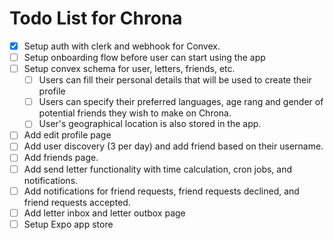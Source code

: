 # Todo List for Chrona

- [x] Setup auth with clerk and webhook for Convex.
- [ ] Setup onboarding flow before user can start using the app
- [ ] Setup convex schema for user, letters, friends, etc.
  - [ ] Users can fill their personal details that will be used to create their profile
  - [ ] Users can specify their preferred languages, age rang and gender of potential friends they wish to make on Chrona.
  - [ ] User's geographical location is also stored in the app.
- [ ] Add edit profile page
- [ ] Add user discovery (3 per day) and add friend based on their username.
- [ ] Add friends page.
- [ ] Add send letter functionality with time calculation, cron jobs, and notifications.
- [ ] Add notifications for friend requests, friend requests declined, and friend requests accepted.
- [ ] Add letter inbox and letter outbox page
- [ ] Setup Expo app store
